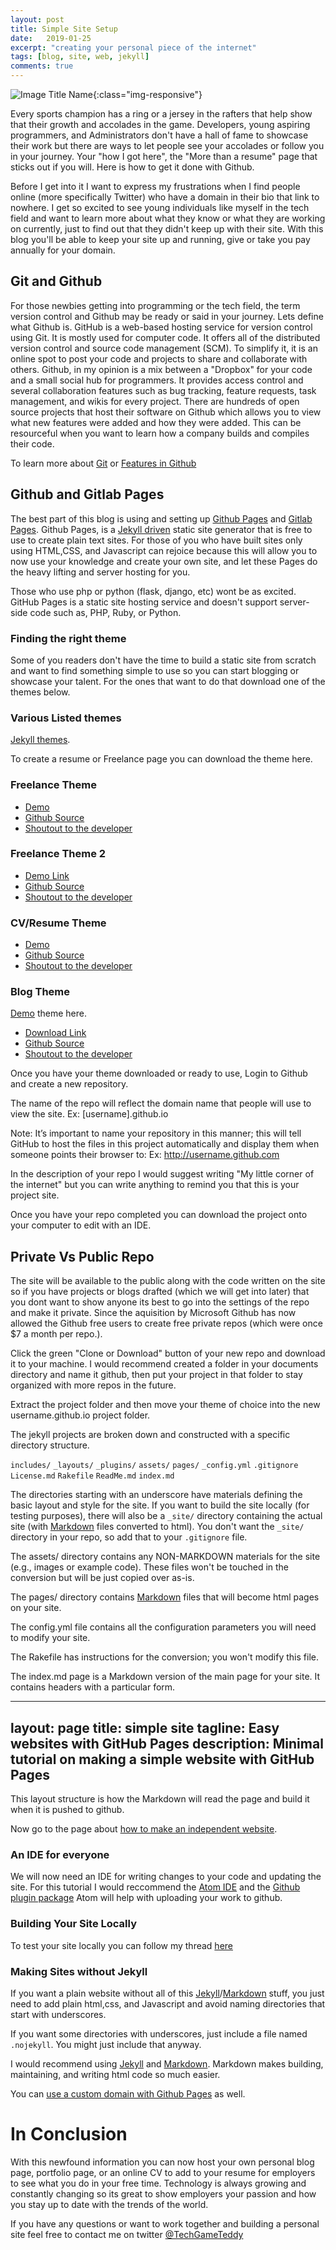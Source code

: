 ```yaml
---
layout: post
title: Simple Site Setup
date:   2019-01-25
excerpt: "creating your personal piece of the internet"
tags: [blog, site, web, jekyll]
comments: true
---
```

![Image Title Name](/assets/img/blog/simple-site-setup.png){:class="img-responsive"}

Every sports champion has a ring or a jersey in the rafters that help show that their growth and accolades
in the game. Developers, young aspiring programmers, and Administrators don't have a hall of fame to showcase
their work but there are ways to let people see your accolades or follow you in your journey. Your "how I got here", the "More than a resume" page that sticks out if you will. Here is how to get it done with Github.

Before I get into it I want to express my frustrations when I find people online (more specifically Twitter) who have a domain
in their bio that link to nowhere. I get so excited to see young individuals like myself in the tech field and want to learn
more about what they know or what they are working on currently, just to find out that they didn't keep up with their site.
With this blog you'll be able to keep your site up and running, give or take you pay annually for your domain.


## Git and Github
For those newbies getting into programming or the tech field, the term version control and Github may be ready or said
in your journey. Lets define what Github is. GitHub is a web-based hosting service for version control using Git. It is mostly used for computer code. It offers all of the distributed version control and source code management (SCM). To simplify it, it is an online spot to post your code and projects to share and collaborate with others. Github, in my opinion is a mix between a "Dropbox" for your code and a small social hub for programmers. It provides access control and several collaboration features such as bug tracking, feature requests, task management, and wikis for every project. There are hundreds of open source projects that host their software on Github which allows you to view what new features were added and how they were added. This can be resourceful when you want to learn how a company builds and compiles their code.

To learn more about [Git](https://en.wikipedia.org/wiki/Git) or [Features in Github](https://github.com/features)


## Github and Gitlab Pages
The best part of this blog is using and setting up [Github Pages](https://pages.github.com/) and [Gitlab Pages](https://about.gitlab.com/product/pages/). Github Pages, is a [Jekyll driven](https://jekyllrb.com/) static site generator that is free to use to create plain text sites.
For those of you who have built sites only using HTML,CSS, and Javascript can rejoice because this will allow you to now use your knowledge and create your own site, and let these Pages do the heavy lifting and server hosting for you.

 Those who use php or python (flask, django, etc) wont be as excited. GitHub Pages is a static site hosting service and doesn't support server-side code such as, PHP, Ruby, or Python.


### Finding the right theme
Some of you readers don't have the time to build a static site from scratch and want to find something simple to use so you can start blogging or showcase your talent. For the ones that want to do that download one of the themes below.

### Various Listed themes
[Jekyll themes](http://jekyllthemes.org/).

To create a resume or Freelance page you can download the  theme here.
### Freelance Theme
* [Demo](http://jeromelachaud.com/freelancer-theme/)
* [Github Source](https://github.com/jeromelachaud/freelancer-theme)
* [Shoutout to the developer](https://github.com/jeromelachaud)

### Freelance Theme 2
* [Demo Link](https://volny.github.io/creative-theme-jekyll/)
* [Github Source](https://github.com/volny/creative-theme-jekyll)
* [Shoutout to the developer](https://github.com/volny)

### CV/Resume Theme
* [Demo](https://jekyller.github.io/PanelCV/)
* [Github Source](https://github.com/jekyller/PanelCV)
* [Shoutout to the developer](https://github.com/jekyller)


### Blog Theme
[Demo](https://wowthemesnet.github.io/mediumish-theme-jekyll/) theme here.
* [Download Link](https://github.com/jeromelachaud/freelancer-theme/archive/master.zip)
* [Github Source](https://github.com/wowthemesnet/mediumish-theme-jekyll/)
* [Shoutout to the developer](https://github.com/wowthemesnet)

Once you have your theme downloaded or ready to use, Login to Github and create a new repository.

The name of the repo will reflect the domain name that people will use to view the site.
 Ex: [username].github.io

 Note: It’s important to name your repository in this manner; this will tell GitHub to host the files in this project automatically and display them when someone points their browser to:
 Ex: http://username.github.com

In the description of your repo I would suggest writing "My little corner of the internet" but you can write anything to remind you that this is your project site.

Once you have your repo completed you can download the project onto your computer to edit with an IDE.

## Private Vs Public Repo
The site will be available to the public along with the code written on the site so if you have projects or blogs drafted (which we will get into later) that you dont want to show anyone its best to go into the settings of the repo and make it private. Since the aquisition by Microsoft Github has now allowed the Github free users to create free private repos (which were once $7 a month per repo.).

Click the green "Clone or Download" button of your new repo and download it to your machine. I would recommend created a folder in your documents directory and name it github, then put your project in that folder to stay organized with more repos in the future.

Extract the project folder and then move your theme of choice into the new username.github.io project folder.


The jekyll projects are broken down and constructed with a specific directory structure.

`includes/`
`_layouts/`
`_plugins/`
`assets/`
`pages/`
`_config.yml`
`.gitignore`
`License.md`
`Rakefile`
`ReadMe.md`
`index.md`

The directories starting with an underscore have materials
defining the basic layout and style for the site. If you want to build the site locally (for testing
purposes), there will also be a `_site/` directory containing the
actual site (with
[Markdown](https://daringfireball.net/projects/markdown/) files
converted to html). You don't want the `_site/` directory in your
repo, so add that to your `.gitignore` file.

The assets/ directory contains any NON-MARKDOWN materials for the site (e.g.,
images or example code). These files won't be touched in the
conversion but will be just copied over as-is.

The
pages/ directory contains
[Markdown](https://daringfireball.net/projects/markdown/) files that will become html pages on your site.

The config.yml file contains all the configuration parameters you will  need to modify your site.

The Rakefile has instructions for the conversion; you won't modify this file.

The index.md page is a Markdown version of the main page for your site. It contains headers with a particular form.

---
layout: page
title: simple site
tagline: Easy websites with GitHub Pages
description: Minimal tutorial on making a simple website with GitHub Pages
---

This layout structure is how the Markdown will read the page and build it when it is pushed to github.

Now go to the page about [how to make an independent website](independent_site.html).

### An IDE for everyone
We will now need an IDE for writing changes to your code and updating the site. For this tutorial I would reccommend the [Atom IDE](https://atom.io/) and the [Github plugin package](https://github.atom.io/)
Atom will help with uploading your work to github.

### Building Your Site Locally
To test your site locally you can follow my thread [here](https://tedley.me/building-local-site/)

### Making Sites without Jekyll
If you want a plain website without all of this
[Jekyll](https://jekyllrb.com/)/[Markdown](https://daringfireball.net/projects/markdown/)
stuff, you just need to add plain html,css, and Javascript
and avoid naming directories that start with underscores.

If you want some directories with underscores, just include a file
named `.nojekyll`. You might just include that anyway.

I would recommend using [Jekyll](https://jekyllrb.com/) and
[Markdown](https://daringfireball.net/projects/markdown/). Markdown makes building, maintaining, and writing html code so much easier.

You can [use a custom domain with Github Pages](https://help.github.com/en/articles/using-a-custom-domain-with-github-pages) as well.

# In Conclusion
With this newfound information you can now host your own personal blog page, portfolio page, or an online CV to add to your resume for employers to see what you do in your free time. Technology is always growing and constantly changing so its great to show employers your passion and how you stay up to date with the trends of the world.

If you have any questions or want to work together and building a personal site feel free to contact me on twitter  [@TechGameTeddy](https://twitter.com/techgameteddy)
